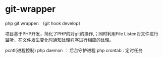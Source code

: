 git-wrapper
===========

php git wrapper: （git hook develop）

项目基于PHP开发，简化了PHP的对git的操作,；同时利用File Listen对文件进行监听，在文件发生变化时通知处理程序进行相应的处理。

pcntl(进程控制)
php daemon ： 后台守护进程
php crontab : 定时任务
